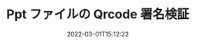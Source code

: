 ---
############################# Static ############################
layout: "auto-gen-signature"
date: 2022-03-01T15:12:22
draft: false
operation: Verify
signaturetype: Qrcode
fileformat: Ppt
productName: .NET
lang: ja
productCode: net
otherformats: pdf doc docx docm dot dotm dotx odt ott rtf xls xlsx xlsm xlsb csv ods ots xltx xltm ppt pptx pps ppsx odp otp potx potm pptm ppsm png jpg bmp gif tiff svg webp wmf
breadcrumb: Put Qrcode signature on Ppt for C#

############################# Head ############################
head_title: "C# による Ppt ファイルの Qrcode 署名の検証"
head_description: "数行の .NET コードを使用して、Ppt ドキュメントとその Qrcode 署名を検証します。"

############################# Header ############################
title: "Ppt ファイルの Qrcode 署名検証"
description: ".NET の API は、Ppt ドキュメントで Qrcode 署名を検証する機会を提供します。 Ppt ドキュメント内の電子署名の検証は、迅速かつ簡単に実行できます。"
bg_image: "https://cms.admin.containerize.com/templates/aspose/App_Themes/V3/images/bg/header1.png"
bg_overlay: false
button:
    enable: true

############################# SubMenu ############################
submenu:
    enable: true

    left:
        img_alt: "GroupDocs.Signature for .NET"
        image: "https://cms.admin.containerize.com/templates/groupdocs/images/product-logos/90x90-noborder/groupdocs-signature-net.png"
        product: "GroupDocs.Signature"
        platform: ".NET"



############################# About ############################
about:
    enable: true
    title: "新しい GroupDocs.Signature for .NET API 機能を発見する"
    content: |
        [GroupDocs.Signature for .NET](https://products.groupdocs.com/signature/net/) API は、電子署名を使用して多数のドキュメント形式を処理する幅広い方法を提供します。テキスト、画像、デジタル証明書、バーコード、QR コード、スタンプ、メタデータなど、さまざまな種類のデジタル署名がサポートされています。顧客は、PDF、MS Word ドキュメント、MS Excel ワークブック、MS PowerPoint プレゼンテーション、Adobe Photoshop ファイル、およびさまざまな画像形式でデジタル署名を追加、削除、編集、検証、または検索できます。驚くほど多くの追加機能と設定が利用可能です。
    

############################# Steps ############################
steps:
    enable: true
    title_left: "Ppt ドキュメントで Qrcode 署名を検証する方法"
    content_left: |
        [GroupDocs.Signature for .NET](https://products.groupdocs.com/signature/net/) には、Ppt ドキュメントに配置された Qrcode 署名の検証などの便利な機能が含まれています。余分なコードを実装せずに、この機会を利用してください。
        
        * まず、検証対象のドキュメントへのパスをコンストラクタ パラメータとして提供する Signature クラスをインスタンス化します。
        * 次に、新しい VerifyOptions オブジェクトを作成し、必要なすべてのプロパティを設定します。
        * 最後に、Signature のオブジェクト Verify メソッドを呼び出して、VerifyOptions インスタンスを渡します。
        * 次に、検証結果を処理します。

    title_right: "システム要求"
    content_right: |
        GroupDocs.Signature for .NET は、すべての主要なプラットフォームとオペレーティング システムでサポートされています。以下のコードを実行する前に、システムに次の前提条件がインストールされていることを確認してください。

        * オペレーティング システム: Microsoft Windows、Linux、MacOS
        * 開発環境: Microsoft Visual Studio, Xamarin, MonoDevelop
        * Frameworks: .NET Framework, .NET Standard, .NET Core, Mono
        * [Nuget](https://www.nuget.org/packages/groupdocs.signature) から GroupDocs.Signature for .NET の最新バージョンをダウンロードします
         
    code: |
        ```csharp    
                
        // Set up input Ppt file
        string filePath = "input.ppt";

        // Instantiate Signature for input file
        using (GroupDocs.Signature.Signature signature = new GroupDocs.Signature.Signature(filePath))
        {
                //Provide verification options
                QrCodeVerifyOptions options = new QrCodeVerifyOptions()
                {
                    // process only first page
                    PagesSetup = new PagesSetup() { FirstPage = true },
                    AllPages = false,
                    // set up text match type
                    MatchType = TextMatchType.StartsWith,
                    // specify text pattern to search
                    Text = "QrCode text",
                };

                // Verify document signatures
                VerificationResult result = signature.Verify(options);

                //process result
                if (result.IsValid)
                {
                    //..
                }
        }

        ```

############################# Demos ############################
demos:
    enable: true
    title: "Qrcode 署名による署名 ライブ デモ"
    content: |
       [GroupDocs.Signature App](https://products.groupdocs.app/signature/family) Web サイトにアクセスして、Ppt ファイルにさまざまな電子署名を今すぐ追加してください。          

############################# More Formats ############################
more_formats:
    enable: true
    title: "C# を使用して、他の Qrcode 署名を検証します"
    content: |
        "さまざまなドキュメントに配置された電子署名の検証。以下に示すように、一般的なファイル形式の署名の品質を確認してください。"
    format: 
       
       
back_to_top:
    enable: true
---